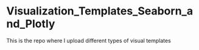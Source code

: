 # Visualization_Templates_Seaborn_and_Plotly
 This is the repo where I upload different types of visual templates 
